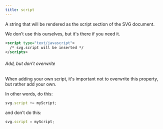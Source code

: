 ```yaml
---
title: script
---
```


A string that will be rendered as the script section of the SVG document.

We don't use this ourselves, but it's there if you need it.

```svg
<script type="text/javascript">
  /* svg.script will be inserted */
</scripts>
```

<Warning>

###### Add, but don't overwrite

When adding your own script, it's important not to
overwrite this property, but rather add your own.

In other words, do this:

```js
svg.script += myScript;
```

and don't do this:

```js
svg.script = myScript;
```

</Warning>
